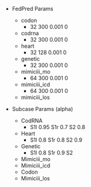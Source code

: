 - FedPred Params
  - codon
    - 32 300 0.001 0 
  - codrna
    - 32 300 0.001 0
  - heart
    - 32 128 0.001 0
  - genetic
    - 32 300 0.001 0
  - mimiciii_mo
    - 64 300 0.001 0
  - mimiciii_icd
    - 64 300 0.001 0
  - mimiciii_los

- Subcase Params (alpha)
  - CodRNA
    - S1l 0.95 S1r 0.7 S2 0.8
  - Heart
    - S1l 0.8 S1r 0.8 S2 0.9
  - Genetic
    - S1l 0.8 S1r 0.9 S2 
  - Mimiciii_mo
  - Mimiciii_icd
  - Codon
  - Mimiciii_los